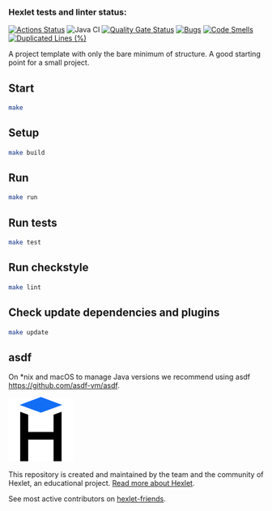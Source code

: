 ### Hexlet tests and linter status:
[![Actions Status](https://github.com/F-Jahura/java-project-61/actions/workflows/hexlet-check.yml/badge.svg)](https://github.com/F-Jahura/java-project-61/actions)
![Java CI](https://github.com/F-Jahura/java-project-61/workflows/Java%20CI/badge.svg)
[![Quality Gate Status](https://sonarcloud.io/api/project_badges/measure?project=F-Jahura_java-project-61&metric=alert_status)](https://sonarcloud.io/summary/new_code?id=F-Jahura_java-project-61)
[![Bugs](https://sonarcloud.io/api/project_badges/measure?project=F-Jahura_java-project-61&metric=bugs)](https://sonarcloud.io/summary/new_code?id=F-Jahura_java-project-61)
[![Code Smells](https://sonarcloud.io/api/project_badges/measure?project=F-Jahura_java-project-61&metric=code_smells)](https://sonarcloud.io/summary/new_code?id=F-Jahura_java-project-61)
[![Duplicated Lines (%)](https://sonarcloud.io/api/project_badges/measure?project=F-Jahura_java-project-61&metric=duplicated_lines_density)](https://sonarcloud.io/summary/new_code?id=F-Jahura_java-project-61)

A project template with only the bare minimum of structure. A good starting point for a small project.

## Start

```bash
make
```

## Setup

```bash
make build
```

## Run

```bash
make run
```

## Run tests

```bash
make test
```

## Run checkstyle

```bash
make lint
```

## Check update dependencies and plugins

```bash
make update
```

## asdf

On *nix and macOS to manage Java versions we recommend using asdf https://github.com/asdf-vm/asdf.

[![Hexlet Ltd. logo](https://raw.githubusercontent.com/Hexlet/assets/master/images/hexlet_logo128.png)](https://hexlet.io/?utm_source=github&utm_medium=link&utm_campaign=java-package)

This repository is created and maintained by the team and the community of Hexlet, an educational project. [Read more about Hexlet](https://hexlet.io/?utm_source=github&utm_medium=link&utm_campaign=java-project-61).

See most active contributors on [hexlet-friends](https://friends.hexlet.io/).